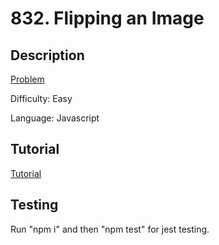 # 832. Flipping an Image

## Description

[Problem](https://leetcode.com/problems/flipping-an-image/)

Difficulty: Easy

Language: Javascript

## Tutorial

[Tutorial](https://youtu.be/S-U0X8XsDyU)

## Testing

Run "npm i" and then "npm test" for jest testing.
